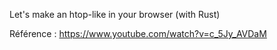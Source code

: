 Let's make an htop-like in your browser (with Rust)

Référence : https://www.youtube.com/watch?v=c_5Jy_AVDaM

